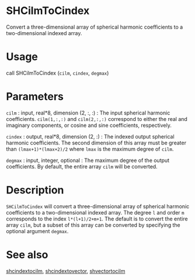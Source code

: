 # SHCilmToCindex

Convert a three-dimensional array of spherical harmonic coefficients to a two-dimensional indexed array.

# Usage

call SHCilmToCindex (`cilm`, `cindex`, `degmax`)

# Parameters

`cilm` : input, real\*8, dimension (2, :, :)
:   The input spherical harmonic coefficients. `cilm(1,:,:)` and `cilm(2,:,:)` correspond to either the real and imaginary components, or cosine and sine coefficients, respectively.
	
`cindex` : output, real\*8, dimension (2, :)
:   The indexed output spherical harmonic coefficients. The second dimension of this array must be greater than `(lmax+1)*(lmax+2)/2` where `lmax` is the maximum degree of `cilm`.

`degmax` : input, integer, optional
:   The maximum degree of the output coefficients. By default, the entire array `cilm` will be converted.

# Description

`SHCilmToCindex` will convert a three-dimensional array of spherical harmonic coefficients to a two-dimensional indexed array.  The degree `l` and order `m` corresponds to the index `l*(l+1)/2+m+1`. The default is to convert the entire array `cilm`, but a subset of this array can be converted by specifying the optional argument `degmax`.

# See also

[shcindextocilm](shcindextocilm.html), [shcindextovector](pyshcindextovector.html), [shvectortocilm](pyshvectortocilm.html)

